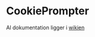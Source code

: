 CookiePrompter
==============

Al dokumentation ligger i [wikien](https://github.com/CookiePrompter/CookiePrompter/wiki)
